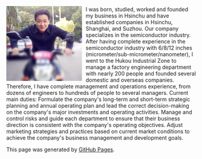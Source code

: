 <img src="image/image001.png" alt="My Photo" style="float: left; margin-right: 10px; width: 200px;">I was born, studied, worked and founded my business in Hsinchu and have established companies in Hsinchu, Shanghai, and Suzhou. Our company specializes in the semiconductor industry. After having complete experience in the semiconductor industry with 6/8/12 inches (micrometer/sub-micrometer/nanometer), I went to the Hukou Industrial Zone to manage a factory engineering department with nearly 200 people and founded several domestic and overseas companies. Therefore, I have complete management and operations experience, from dozens of engineers to hundreds of people to several managers. Current main duties: Formulate the company's long-term and short-term strategic planning and annual operating plan and lead the correct decision-making on the company's major investments and operating activities. Manage and control risks and guide each department to ensure that their business direction is consistent with the company's operating objectives. Adjust marketing strategies and practices based on current market conditions to achieve the company's business management and development goals.

This page was generated by [GitHub Pages](https://pages.github.com/).
